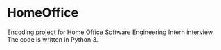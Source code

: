 # HomeOffice
Encoding project for Home Office Software Engineering Intern interview. The code is written in Python 3.
